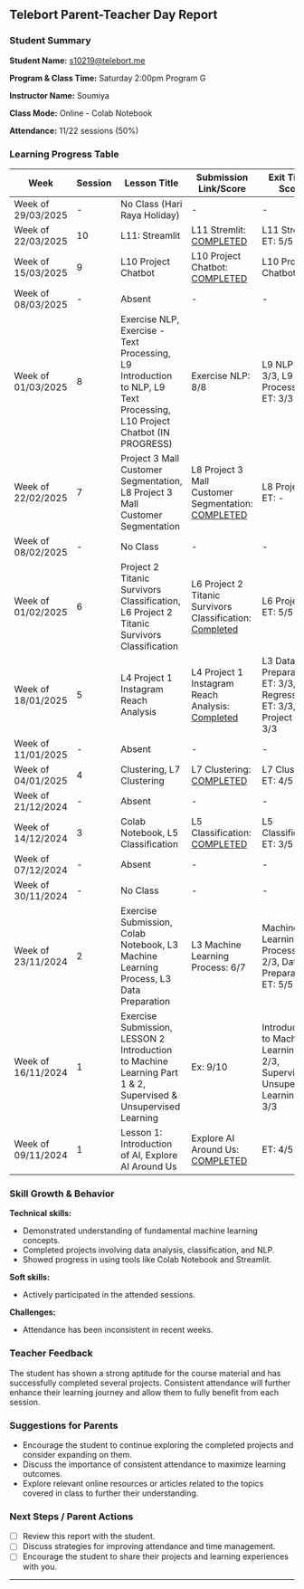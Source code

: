 ## Telebort Parent-Teacher Day Report

### Student Summary
**Student Name:** s10219@telebort.me

**Program & Class Time:** Saturday 2:00pm Program G

**Instructor Name:** Soumiya

**Class Mode:** Online - Colab Notebook

**Attendance:** 11/22 sessions (50%)


### Learning Progress Table

| Week             | Session | Lesson Title                                                                                                                               | Submission Link/Score | Exit Ticket Score                                                              | Progress Rating |
| --------------- | ------- | ---------------------------------------------------------------------------------------------------------------------------------------- | ---------------------- | ------------------------------------------------------------------------------ | --------------- |
| Week of 29/03/2025 | -       | No Class (Hari Raya Holiday)                                                                                                           | -                      | -                                                                              | ☆☆☆☆☆         |
| Week of 22/03/2025 | 10      | L11: Streamlit                                                                                                                         | L11 Stremlit: [COMPLETED](https://drive.google.com/drive/folders/1Sys8---z8rSgmEyxN-408j6BZn3YMxqM) | L11 Stremlit ET: 5/5                                                          | ★★★★☆         |
| Week of 15/03/2025 | 9       | L10 Project Chatbot                                                                                                                    | L10 Project Chatbot: [COMPLETED](https://drive.google.com/drive/folders/1Sys8---z8rSgmEyxN-408j6BZn3YMxqM) | L10 Project Chatbot ET: -                                                     | ★★★★☆         |
| Week of 08/03/2025 | -       | Absent                                                                                                                                 | -                      | -                                                                              | ☆☆☆☆☆         |
| Week of 01/03/2025 | 8       | Exercise NLP, Exercise - Text Processing, L9 Introduction to NLP, L9 Text Processing, L10 Project Chatbot (IN PROGRESS)              | Exercise NLP: 8/8      | L9 NLP ET: 3/3, L9 Text Processing ET: 3/3                                      | ★★★★★         |
| Week of 22/02/2025 | 7       | Project 3 Mall Customer Segmentation, L8 Project 3 Mall Customer Segmentation                                                          | L8 Project 3 Mall Customer Segmentation: [COMPLETED](https://drive.google.com/drive/folders/1Sys8---z8rSgmEyxN-408j6BZn3YMxqM) | L8 Project 3 ET: -                                                           | ★★★★☆         |
| Week of 08/02/2025 | -       | No Class                                                                                                                                 | -                      | -                                                                              | ☆☆☆☆☆         |
| Week of 01/02/2025 | 6       | Project 2 Titanic Survivors Classification, L6 Project 2 Titanic Survivors Classification                                                | L6 Project 2 Titanic Survivors Classification: [Completed](https://drive.google.com/drive/folders/1Sys8---z8rSgmEyxN-408j6BZn3YMxqM) | L6 Project 2 ET: 5/5                                                          | ★★★★☆         |
| Week of 18/01/2025 | 5       | L4 Project 1 Instagram Reach Analysis                                                                                                  | L4 Project 1 Instagram Reach Analysis: [Completed](https://drive.google.com/drive/folders/1Sys8---z8rSgmEyxN-408j6BZn3YMxqM) | L3 Data Preparation ET: 3/3, L4 Regression ET: 3/3, L4 Project 1 ET: 3/3 | ★★★★☆         |
| Week of 11/01/2025 | -       | Absent                                                                                                                                 | -                      | -                                                                              | ☆☆☆☆☆         |
| Week of 04/01/2025 | 4       | Clustering, L7 Clustering                                                                                                              | L7 Clustering: [COMPLETED](https://drive.google.com/drive/folders/1Sys8---z8rSgmEyxN-408j6BZn3YMxqM) | L7 Clustering ET: 4/5                                                          | ★★★★☆         |
| Week of 21/12/2024 | -       | Absent                                                                                                                                 | -                      | -                                                                              | ☆☆☆☆☆         |
| Week of 14/12/2024 | 3       | Colab Notebook, L5 Classification                                                                                                      | L5 Classification: [COMPLETED](https://drive.google.com/drive/folders/1Sys8---z8rSgmEyxN-408j6BZn3YMxqM) | L5 Classification ET: 3/5                                                          | ★★★★★         |
| Week of 07/12/2024 | -       | Absent                                                                                                                                 | -                      | -                                                                              | ☆☆☆☆☆         |
| Week of 30/11/2024 | -       | No Class                                                                                                                                 | -                      | -                                                                              | ☆☆☆☆☆         |
| Week of 23/11/2024 | 2       | Exercise Submission, Colab Notebook, L3 Machine Learning Process, L3 Data Preparation                                                  | L3 Machine Learning Process: 6/7 | Machine Learning Process ET: 2/3, Data Preparation ET: 5/5                  | ★★★★☆         |
| Week of 16/11/2024 | 1       | Exercise Submission, LESSON 2 Introduction to Machine Learning Part 1 & 2, Supervised & Unsupervised Learning                           | Ex: 9/10               | Introduction to Machine Learning ET: 2/3, Supervised & Unsupervised Learning ET: 3/3 | ★★★★☆         |
| Week of 09/11/2024 | 1       | Lesson 1: Introduction of AI, Explore AI Around Us                                                                                   | Explore AI Around Us: [COMPLETED](https://drive.google.com/drive/folders/1Sys8---z8rSgmEyxN-408j6BZn3YMxqM) | ET: 4/5                                                                      | ★★★★☆         |

### Skill Growth & Behavior

**Technical skills:**
* Demonstrated understanding of fundamental machine learning concepts.
* Completed projects involving data analysis, classification, and NLP.
* Showed progress in using tools like Colab Notebook and Streamlit.

**Soft skills:**
* Actively participated in the attended sessions.

**Challenges:**
* Attendance has been inconsistent in recent weeks.

### Teacher Feedback

The student has shown a strong aptitude for the course material and has successfully completed several projects. Consistent attendance will further enhance their learning journey and allow them to fully benefit from each session.

### Suggestions for Parents

* Encourage the student to continue exploring the completed projects and consider expanding on them.
* Discuss the importance of consistent attendance to maximize learning outcomes.
* Explore relevant online resources or articles related to the topics covered in class to further their understanding.

### Next Steps / Parent Actions

* [ ] Review this report with the student.
* [ ] Discuss strategies for improving attendance and time management.
* [ ] Encourage the student to share their projects and learning experiences with you.

---
